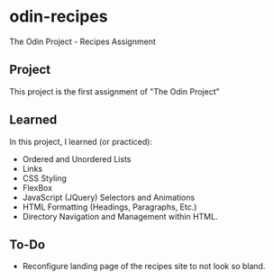 # odin-recipes
The Odin Project - Recipes Assignment
## Project
This project is the first assignment of "The Odin Project"
## Learned
In this project, I learned (or practiced):
- Ordered and Unordered Lists
- Links
- CSS Styling
- FlexBox
- JavaScript (JQuery) Selectors and Animations
- HTML Formatting (Headings, Paragraphs, Etc.)
- Directory Navigation and Management within HTML.
## To-Do
- Reconfigure landing page of the recipes site to not look so bland.